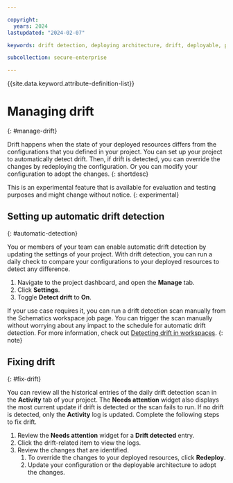 ```yaml
---

copyright:
  years: 2024
lastupdated: "2024-02-07"

keywords: drift detection, deploying architecture, drift, deployable, project, scan

subcollection: secure-enterprise

---
```


{{site.data.keyword.attribute-definition-list}}

# Managing drift 
{: #manage-drift}

Drift happens when the state of your deployed resources differs from the configurations that you defined in your project. You can set up your project to automatically detect drift. Then, if drift is detected, you can override the changes by redeploying the configuration. Or you can modify your configuration to adopt the changes.
{: shortdesc}

This is an experimental feature that is available for evaluation and testing purposes and might change without notice.
{: experimental}

## Setting up automatic drift detection
{: #automatic-detection}

You or members of your team can enable automatic drift detection by updating the settings of your project. With drift detection, you can run a daily check to compare your configurations to your deployed resources to detect any difference.

1. Navigate to the project dashboard, and open the **Manage** tab. 
2. Click **Settings**.
3. Toggle **Detect drift** to **On**.

If your use case requires it, you can run a drift detection scan manually from the Schematics workspace job page. You can trigger the scan manually without worrying about any impact to the schedule for automatic drift detection. For more information, check out [Detecting drift in workspaces](/docs/schematics?topic=schematics-drift-note).
{: note}

## Fixing drift 
{: #fix-drift}

You can review all the historical entries of the daily drift detection scan in the **Activity** tab of your project. The **Needs attention** widget also displays the most current update if drift is detected or the scan fails to run. If no drift is detected, only the **Activity** log is updated. Complete the following steps to fix drift. 

1. Review the **Needs attention** widget for a **Drift detected** entry. 
2. Click the drift-related item to view the logs. 
3. Review the changes that are identified. 
    1. To override the changes to your deployed resources, click **Redeploy**.
    2. Update your configuration or the deployable architecture to adopt the changes.




